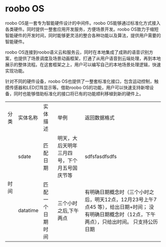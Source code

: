 # roobo OS

roobo OS是一套专为智能硬件设计的中间件。roobo OS能够通过标准化方式接入各类硬件。同时提供一整套应用开发服务，方便场景开发。roobo OS致力于缩短智能硬件的开发时间，同时能够更灵活的整合各种功能以及算法，提供用户需要的智能硬件。

roobo OS连接到roobo语义云和服务云，同时在本地集成了成熟的语音识别方案，也提供了场景调度及场景动画框架，打通了从用户语音到云端处理，再到本地展示的整体流程。在这套框架之上，用户可以编写自己的本地场景处理逻辑，快速实现功能。

针对不同的硬件设备，roobo OS也提供了一整套标准化接口，包含运动控制，触摸传感器和LED灯阵显示等。借助roobo OS的功能，用户可以快速支持新增设备，同时也能够借助标准化的接口将已有的功能顺利移植到新的硬件上。

<table>
    <tr>
        <td>分类</td>
        <td >实体名称</td>
        <td>实体描述</td>
        <td>举例</td>
        <td>返回数据格式</td>
    </tr>
    <tr>
        <td rowspan="2">时间</td>
        <td>sdate</td>
        <td>匹配日期</td>
        <td>明天，大后天明年三月四号，下个月五号国庆节等</td>
        <td>sdfsfasdfsdfs
        </td>
    </tr>
    <tr>
        <td>datatime</td>
        <td>匹配一个日期时间</td><td>三个小时之后,下午两点</td>
        <td>有明确日期概念时（三个小时之后，明天12点，12月23号上午7点45 等），给出日期+时间； 没有明确日期概念时（12点，下午两点），只给出时间。 只支持公历日期</td>
    </tr>
</table>
